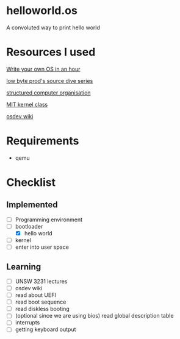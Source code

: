 # helloworld.os
*A* convoluted way to print hello world

# Resources I used
[Write your own OS in an hour](https://www.youtube.com/watch?v=1rnA6wpF0o4&list=PLHh55M_Kq4OApWScZyPl5HhgsTJS9MZ6M&index=2)

[low byte prod's source dive series](https://www.youtube.com/watch?v=KkenLT8S9Hs)

[structured computer organisation](https://csc-knu.github.io/sys-prog/books/Andrew%20S.%20Tanenbaum%20-%20Structured%20Computer%20Organization.pdf)

[MIT kernel class](https://pdos.csail.mit.edu/6.828/2018/labs/lab1/)

[osdev wiki](https://wiki.osdev.org/Expanded_Main_Page)

# Requirements
- qemu

# Checklist
## Implemented
- [ ] Programming environment
- [ ] bootloader
    - [x] hello world
- [ ] kernel
- [ ] enter into user space

## Learning
- [ ] UNSW 3231 lectures
- [ ] osdev wiki
- [ ] read about UEFI
- [ ] read boot sequence
- [ ] read diskless booting
- [ ] (optional since we are using bios) read global description table
- [ ] interrupts
- [ ] getting keyboard output
